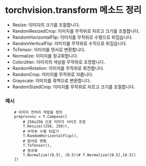 # torchvision.transform 메소드 정리

* Resize: 이미지의 크기를 조절합니다.
* RandomResizedCrop: 이미지를 무작위로 자르고 크기를 조절합니다.
* RandomHorizontalFlip: 이미지를 무작위로 수평으로 뒤집습니다.
* RandomVerticalFlip: 이미지를 무작위로 수직으로 뒤집습니다.
* ToTensor: 이미지를 텐서로 변환합니다.
* Normalize: 이미지를 정규화합니다.
* ColorJitter: 이미지의 색상을 무작위로 조정합니다.
* RandomRotation: 이미지를 무작위로 회전합니다.
* RandomCrop: 이미지를 무작위로 자릅니다.
* Grayscale: 이미지를 흑백으로 변환합니다.
* RandomSizedCrop: 이미지를 무작위로 자르고 크기를 조절합니다.

### 예시

```
    # 이미지 전처리 작업을 정의
    preprocess = T.Compose([
        # 256x256 으로 이미지 사이즈 조정
        T.Resize((256, 256)),
        # 무작위 수평 뒤집기
        T.RandomHorizontalFlip(),
        # 텐서로 변환
        T.ToTensor(),
        # 정규화
        T.Normalize((0.5), (0.5))# T.Normalize([0.5],[0.5])
    ])
```